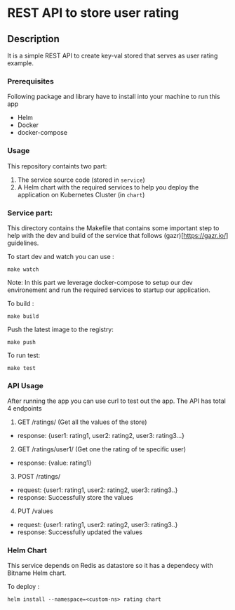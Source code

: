 # REST API to store user rating

## Description

It is a simple REST API to create key-val stored that serves as user rating example.


### Prerequisites

Following package and library have to install into your machine to run this app
* Helm
* Docker
* docker-compose


### Usage

This repository containts two part:
1. The service source code (stored in `service`)
2. A Helm chart with the required services to help you deploy the application on Kubernetes Cluster (in `chart`)

### Service part:
This directory contains the Makefile that contains some important step to help with the dev and build of the service that follows (gazr)[https://gazr.io/] guidelines.

To start dev and watch you can use :
```
make watch
```
Note: In this part we leverage docker-compose to setup our dev environement and run the required services to startup our application.


To build :
```
make build
```

Push the latest image to the registry:
```
make push
```

To run test:
```
make test
```

### API Usage

After running the app you can use curl to test out the app.
The API has total 4 endpoints

1. GET /ratings/ (Get all the values of the store)
  * response: {user1: rating1, user2: rating2, user3: rating3...}

2. GET /ratings/user1/ (Get one the rating of te specific user)
  * response: {value: rating1}

3. POST /ratings/
  * request: {user1: rating1, user2: rating2, user3: rating3..}
  * response: Successfully store the values

4. PUT /values
  * request: {user1: rating1, user2: rating2, user3: rating3..}
  * response: Successfully updated the values

### Helm Chart
This service depends on Redis as datastore so it has a dependecy with Bitname Helm chart.

To deploy :
```
helm install --namespace=<custom-ns> rating chart
```
